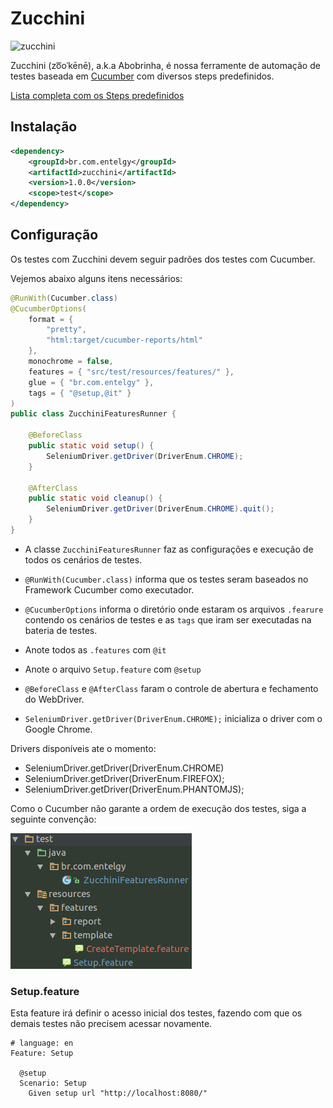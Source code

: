 # Zucchini

![zucchini](https://upload.wikimedia.org/wikipedia/commons/thumb/9/92/CSA-Striped-Zucchini.jpg/250px-CSA-Striped-Zucchini.jpg)

Zucchini (zo͞oˈkēnē), a.k.a Abobrinha, é nossa ferramente de automação de testes baseada em [Cucumber](https://cucumber.io/) com diversos steps predefinidos.

[Lista completa com os Steps predefinidos](Steps.md)

## Instalação

```xml
<dependency>
    <groupId>br.com.entelgy</groupId>
    <artifactId>zucchini</artifactId>
    <version>1.0.0</version>
    <scope>test</scope>
</dependency>

```

## Configuração

Os testes com Zucchini devem seguir padrões dos testes com Cucumber.

Vejemos abaixo alguns itens necessários:

```java
@RunWith(Cucumber.class)
@CucumberOptions(
	format = {
		"pretty",
		"html:target/cucumber-reports/html"
	},
	monochrome = false,
	features = { "src/test/resources/features/" },
	glue = { "br.com.entelgy" },
	tags = { "@setup,@it" }
)
public class ZucchiniFeaturesRunner {

	@BeforeClass
	public static void setup() {
		SeleniumDriver.getDriver(DriverEnum.CHROME);
	}

	@AfterClass
	public static void cleanup() {
		SeleniumDriver.getDriver(DriverEnum.CHROME).quit();
	}
}
```

- A classe `ZucchiniFeaturesRunner` faz as configurações e execução de todos os cenários de testes.

- `@RunWith(Cucumber.class)` informa que os testes seram baseados no Framework Cucumber como executador.

- `@CucumberOptions` informa o diretório onde estaram os arquivos `.fearure` contendo os cenários de 
testes e as `tags` que iram ser executadas na bateria de testes. 

- Anote todos as `.features` com `@it`

- Anote o arquivo `Setup.feature` com `@setup`

- `@BeforeClass` e `@AfterClass` faram o controle de abertura e fechamento do WebDriver.

- `SeleniumDriver.getDriver(DriverEnum.CHROME);` inicializa o driver com o Google Chrome.

Drivers disponíveis ate o momento:

+ SeleniumDriver.getDriver(DriverEnum.CHROME)
+ SeleniumDriver.getDriver(DriverEnum.FIREFOX);
+ SeleniumDriver.getDriver(DriverEnum.PHANTOMJS);

Como o Cucumber não garante a ordem de execução dos testes, siga a seguinte convenção:

![Convenção](image1.png)


### Setup.feature

Esta feature irá definir o acesso inicial dos testes, fazendo com que os demais testes não precisem acessar novamente.

```cucumber
# language: en
Feature: Setup
    
  @setup
  Scenario: Setup
    Given setup url "http://localhost:8080/"
```